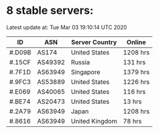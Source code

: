 # 8 stable servers:

Latest update at: Tue Mar 03 19:10:14 UTC 2020

| ID | ASN | Server Country | Online |
| -- | --- | -------------- | ------ |
| #.D09B | AS174 | United States | 1208 hrs |
| #.15CF | AS49392 | Russia | 131 hrs |
| #.7F1D | AS63949 | Singapore | 1379 hrs |
| #.9FC3 | AS53889 | United States | 1226 hrs |
| #.E069 | AS40065 | United States | 116 hrs |
| #.BE74 | AS20473 | United States | 13 hrs |
| #.2A79 | AS63949 | Japan | 1208 hrs |
| #.8616 | AS63949 | United Kingdom | 78 hrs |

